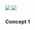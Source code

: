 ![](https://user-images.githubusercontent.com/42509999/49568488-23080800-f957-11e8-9903-6795edd29d45.PNG) 
![](https://user-images.githubusercontent.com/42509999/49568489-23080800-f957-11e8-93b3-5a4981471875.PNG)
### Concept 1 
